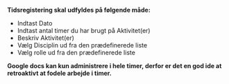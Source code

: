 

**Tidsregistering skal udfyldes på følgende måde:**
- Indtast Dato 
- Indtast antal timer du har brugt på Aktivitet(er)
- Beskriv Aktivitet(er)
- Vælg Disciplin ud fra den prædefinerede liste
- Vælg rolle ud fra den prædefinerede liste




**Google docs kan kun administrere i hele timer, derfor er det en god ide at retroaktivt at fodele arbejde i timer.**

